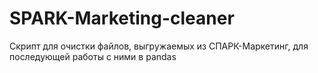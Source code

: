 # SPARK-Marketing-cleaner
Скрипт для очистки файлов, выгружаемых из СПАРК-Маркетинг, для последующей работы с ними в pandas
